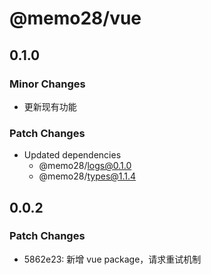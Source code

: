 # @memo28/vue

## 0.1.0

### Minor Changes

- 更新现有功能

### Patch Changes

- Updated dependencies
  - @memo28/logs@0.1.0
  - @memo28/types@1.1.4

## 0.0.2

### Patch Changes

- 5862e23: 新增 vue package，请求重试机制
